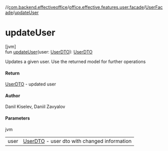 //[com.backend.effectiveoffice](../../../index.md)/[office.effective.features.user.facade](../index.md)/[UserFacade](index.md)/[updateUser](update-user.md)

# updateUser

[jvm]\
fun [updateUser](update-user.md)(user: [UserDTO](../../office.effective.dto/-user-d-t-o/index.md)): [UserDTO](../../office.effective.dto/-user-d-t-o/index.md)

Updates a given user. Use the returned model for further operations

#### Return

[UserDTO](../../office.effective.dto/-user-d-t-o/index.md) - updated user

#### Author

Danil Kiselev, Daniil Zavyalov

#### Parameters

jvm

| | |
|---|---|
| user | [UserDTO](../../office.effective.dto/-user-d-t-o/index.md) - user dto with changed information |
